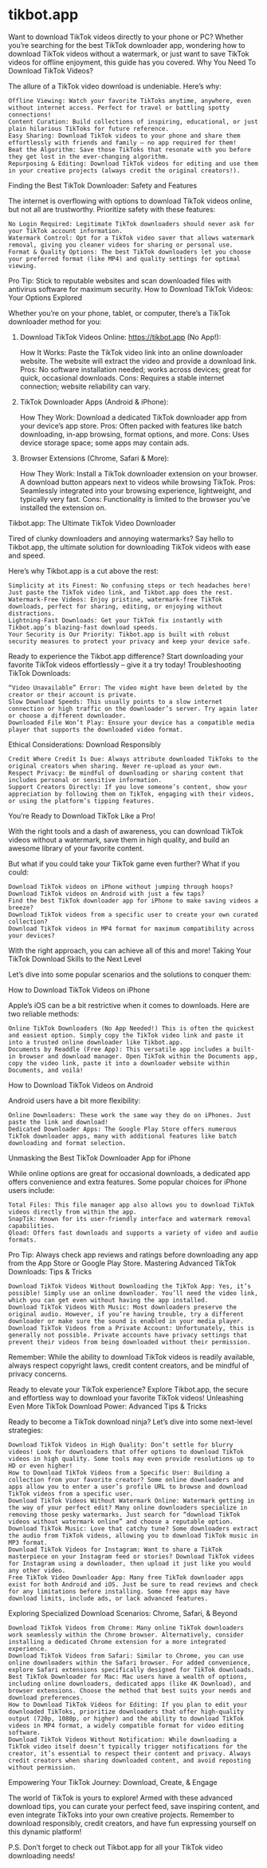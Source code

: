 # tikbot.app
Want to download TikTok videos directly to your phone or PC? Whether you’re searching for the best TikTok downloader app, wondering how to download TikTok videos without a watermark, or just want to save TikTok videos for offline enjoyment, this guide has you covered.
Why You Need To Download TikTok Videos?

The allure of a TikTok video download is undeniable. Here’s why:

    Offline Viewing: Watch your favorite TikToks anytime, anywhere, even without internet access. Perfect for travel or battling spotty connections!
    Content Curation: Build collections of inspiring, educational, or just plain hilarious TikToks for future reference.
    Easy Sharing: Download TikTok videos to your phone and share them effortlessly with friends and family – no app required for them!
    Beat the Algorithm: Save those TikToks that resonate with you before they get lost in the ever-changing algorithm.
    Repurposing & Editing: Download TikTok videos for editing and use them in your creative projects (always credit the original creators!).

Finding the Best TikTok Downloader: Safety and Features

The internet is overflowing with options to download TikTok videos online, but not all are trustworthy. Prioritize safety with these features:

    No Login Required: Legitimate TikTok downloaders should never ask for your TikTok account information.
    Watermark Control: Opt for a TikTok video saver that allows watermark removal, giving you cleaner videos for sharing or personal use.
    Format & Quality Options: The best TikTok downloaders let you choose your preferred format (like MP4) and quality settings for optimal viewing.

Pro Tip: Stick to reputable websites and scan downloaded files with antivirus software for maximum security.
How to Download TikTok Videos: Your Options Explored

Whether you’re on your phone, tablet, or computer, there’s a TikTok downloader method for you:

1. Download TikTok Videos Online: https://tikbot.app (No App!):

    How It Works: Paste the TikTok video link into an online downloader website. The website will extract the video and provide a download link.
    Pros: No software installation needed; works across devices; great for quick, occasional downloads.
    Cons: Requires a stable internet connection; website reliability can vary.

2. TikTok Downloader Apps (Android & iPhone):

    How They Work: Download a dedicated TikTok downloader app from your device’s app store.
    Pros: Often packed with features like batch downloading, in-app browsing, format options, and more.
    Cons: Uses device storage space; some apps may contain ads.

3. Browser Extensions (Chrome, Safari & More):

    How They Work: Install a TikTok downloader extension on your browser. A download button appears next to videos while browsing TikTok.
    Pros: Seamlessly integrated into your browsing experience, lightweight, and typically very fast.
    Cons: Functionality is limited to the browser you’ve installed the extension on.

Tikbot.app: The Ultimate TikTok Video Downloader

Tired of clunky downloaders and annoying watermarks? Say hello to Tikbot.app, the ultimate solution for downloading TikTok videos with ease and speed.

Here’s why Tikbot.app is a cut above the rest:

    Simplicity at its Finest: No confusing steps or tech headaches here! Just paste the TikTok video link, and Tikbot.app does the rest.
    Watermark-Free Videos: Enjoy pristine, watermark-free TikTok downloads, perfect for sharing, editing, or enjoying without distractions.
    Lightning-Fast Downloads: Get your TikTok fix instantly with Tikbot.app’s blazing-fast download speeds.
    Your Security is Our Priority: Tikbot.app is built with robust security measures to protect your privacy and keep your device safe.

Ready to experience the Tikbot.app difference? Start downloading your favorite TikTok videos effortlessly – give it a try today!
Troubleshooting TikTok Downloads:

    “Video Unavailable” Error: The video might have been deleted by the creator or their account is private.
    Slow Download Speeds: This usually points to a slow internet connection or high traffic on the downloader’s server. Try again later or choose a different downloader.
    Downloaded File Won’t Play: Ensure your device has a compatible media player that supports the downloaded video format.

Ethical Considerations: Download Responsibly

    Credit Where Credit Is Due: Always attribute downloaded TikToks to the original creators when sharing. Never re-upload as your own.
    Respect Privacy: Be mindful of downloading or sharing content that includes personal or sensitive information.
    Support Creators Directly: If you love someone’s content, show your appreciation by following them on TikTok, engaging with their videos, or using the platform’s tipping features.

You’re Ready to Download TikTok Like a Pro!

With the right tools and a dash of awareness, you can download TikTok videos without a watermark, save them in high quality, and build an awesome library of your favorite content.

But what if you could take your TikTok game even further? What if you could:

    Download TikTok videos on iPhone without jumping through hoops?
    Download TikTok videos on Android with just a few taps?
    Find the best TikTok downloader app for iPhone to make saving videos a breeze?
    Download TikTok videos from a specific user to create your own curated collection?
    Download TikTok videos in MP4 format for maximum compatibility across your devices?

With the right approach, you can achieve all of this and more!
Taking Your TikTok Download Skills to the Next Level

Let’s dive into some popular scenarios and the solutions to conquer them:

How to Download TikTok Videos on iPhone

Apple’s iOS can be a bit restrictive when it comes to downloads. Here are two reliable methods:

    Online TikTok Downloaders (No App Needed!) This is often the quickest and easiest option. Simply copy the TikTok video link and paste it into a trusted online downloader like Tikbot.app.
    Documents by Readdle (Free App): This versatile app includes a built-in browser and download manager. Open TikTok within the Documents app, copy the video link, paste it into a downloader website within Documents, and voilà!

How to Download TikTok Videos on Android

Android users have a bit more flexibility:

    Online Downloaders: These work the same way they do on iPhones. Just paste the link and download!
    Dedicated Downloader Apps: The Google Play Store offers numerous TikTok downloader apps, many with additional features like batch downloading and format selection.

Unmasking the Best TikTok Downloader App for iPhone

While online options are great for occasional downloads, a dedicated app offers convenience and extra features. Some popular choices for iPhone users include:

    Total Files: This file manager app also allows you to download TikTok videos directly from within the app.
    SnapTik: Known for its user-friendly interface and watermark removal capabilities.
    Qload: Offers fast downloads and supports a variety of video and audio formats.

Pro Tip: Always check app reviews and ratings before downloading any app from the App Store or Google Play Store.
Mastering Advanced TikTok Downloads: Tips & Tricks

    Download TikTok Videos Without Downloading the TikTok App: Yes, it’s possible! Simply use an online downloader. You’ll need the video link, which you can get even without having the app installed.
    Download TikTok Videos With Music: Most downloaders preserve the original audio. However, if you’re having trouble, try a different downloader or make sure the sound is enabled in your media player.
    Download TikTok Videos from a Private Account: Unfortunately, this is generally not possible. Private accounts have privacy settings that prevent their videos from being downloaded without their permission.

Remember: While the ability to download TikTok videos is readily available, always respect copyright laws, credit content creators, and be mindful of privacy concerns.

Ready to elevate your TikTok experience? Explore Tikbot.app, the secure and effortless way to download your favorite TikTok videos!
Unleashing Even More TikTok Download Power: Advanced Tips & Tricks

Ready to become a TikTok download ninja? Let’s dive into some next-level strategies:

    Download TikTok Videos in High Quality: Don’t settle for blurry videos! Look for downloaders that offer options to download TikTok videos in high quality. Some tools may even provide resolutions up to HD or even higher!
    How to Download TikTok Videos from a Specific User: Building a collection from your favorite creator? Some online downloaders and apps allow you to enter a user’s profile URL to browse and download TikTok videos from a specific user.
    Download TikTok Videos Without Watermark Online: Watermark getting in the way of your perfect edit? Many online downloaders specialize in removing those pesky watermarks. Just search for “download TikTok videos without watermark online” and choose a reputable option.
    Download TikTok Music: Love that catchy tune? Some downloaders extract the audio from TikTok videos, allowing you to download TikTok music in MP3 format.
    Download TikTok Videos for Instagram: Want to share a TikTok masterpiece on your Instagram feed or stories? Download TikTok videos for Instagram using a downloader, then upload it just like you would any other video.
    Free TikTok Video Downloader App: Many free TikTok downloader apps exist for both Android and iOS. Just be sure to read reviews and check for any limitations before installing. Some free apps may have download limits, include ads, or lack advanced features.

Exploring Specialized Download Scenarios: Chrome, Safari, & Beyond

    Download TikTok Videos from Chrome: Many online TikTok downloaders work seamlessly within the Chrome browser. Alternatively, consider installing a dedicated Chrome extension for a more integrated experience.
    Download TikTok Videos from Safari: Similar to Chrome, you can use online downloaders within the Safari browser. For added convenience, explore Safari extensions specifically designed for TikTok downloads.
    Best TikTok Downloader for Mac: Mac users have a wealth of options, including online downloaders, dedicated apps (like 4K Download), and browser extensions. Choose the method that best suits your needs and download preferences.
    How to Download TikTok Videos for Editing: If you plan to edit your downloaded TikToks, prioritize downloaders that offer high-quality output (720p, 1080p, or higher) and the ability to download TikTok videos in MP4 format, a widely compatible format for video editing software.
    Download TikTok Videos Without Notification: While downloading a TikTok video itself doesn’t typically trigger notifications for the creator, it’s essential to respect their content and privacy. Always credit creators when sharing downloaded content, and avoid reposting without permission.

Empowering Your TikTok Journey: Download, Create, & Engage

The world of TikTok is yours to explore! Armed with these advanced download tips, you can curate your perfect feed, save inspiring content, and even integrate TikToks into your own creative projects. Remember to download responsibly, credit creators, and have fun expressing yourself on this dynamic platform!

P.S. Don’t forget to check out Tikbot.app for all your TikTok video downloading needs!
